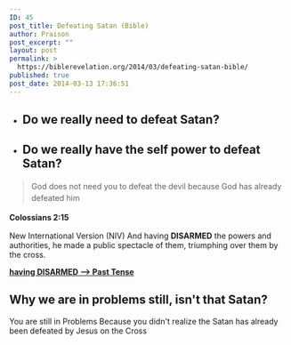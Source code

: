 ```yaml
---
ID: 45
post_title: Defeating Satan (Bible)
author: Praison
post_excerpt: ""
layout: post
permalink: >
  https://biblerevelation.org/2014/03/defeating-satan-bible/
published: true
post_date: 2014-03-13 17:36:51
---
```

<ul>
	<li>
<h2>Do we really need to defeat Satan?</h2>
</li>
	<li>
<h2>Do we really have the self power to defeat Satan?</h2>
</li>
</ul>
<blockquote><span style="line-height: 1.5;">God does not need you to defeat the devil because God has already defeated him</span></blockquote>
<b style="line-height: 1.5;">Colossians 2:15</b>

New International Version (NIV)
And having <b>DISARMED</b> the powers and authorities, he made a public spectacle of them, triumphing over them by the cross.

<span style="text-decoration: underline;"><strong>having DISARMED --&gt; Past Tense</strong></span>
<h2>Why we are in problems still, isn't that Satan?</h2>
You are still in Problems Because you didn't realize the Satan has already been defeated by Jesus on the Cross

&nbsp;